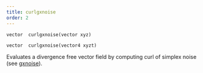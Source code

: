 ```yaml
---
title: curlgxnoise
order: 2
---
```

`vector  curlgxnoise(vector xyz)`

`vector  curlgxnoise(vector4 xyzt)`

Evaluates a divergence free vector field by computing curl of simplex noise
(see [gxnoise](./gxnoise "Evaluates a simplex noise field.")).
